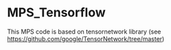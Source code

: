 # MPS_Tensorflow

This MPS code is based on tensornetwork library (see https://github.com/google/TensorNetwork/tree/master)
